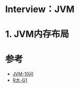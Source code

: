 # Interview：JVM

# **1. JVM内存布局**



# 参考
- [JVM-10问](https://mp.weixin.qq.com/s?__biz=MzkzNTEwOTAxMA==&mid=2247485143&idx=1&sn=fd442fde5fbea90ae2314b1f7f88b1d8&chksm=c2b24e2af5c5c73c91c54d4932598e8d375803c361e2e5b52c32daa9ca200e9ac348ba4f04cb&token=982147105&lang=zh_CN&scene=21#wechat_redirect)
- [R大-G1](https://hllvm-group.iteye.com/group/topic/44381)